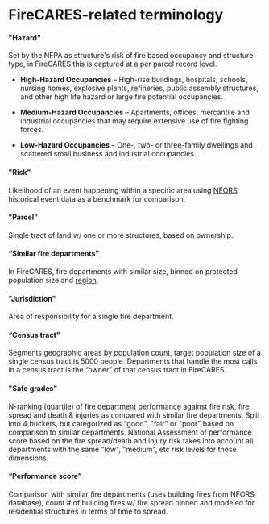 # FireCARES-related terminology

#### "Hazard"

Set by the NFPA as structure's risk of fire based occupancy and structure type, in FireCARES this is captured at a per parcel record level.

- **High-Hazard Occupancies** – High-rise buildings, hospitals, schools, nursing homes, explosive plants, refineries, public assembly structures, and other high life hazard or large fire potential occupancies.

- **Medium-Hazard Occupancies** – Apartments, offices, mercantile and industrial occupancies that may require extensive use of fire fighting forces.

- **Low-Hazard Occupancies** – One-, two- or three-family dwellings and scattered small business and industrial occupancies.

#### "Risk"

Likelihood of an event happening within a specific area using [NFORS]() historical event data as a benchmark for comparison.  

#### "Parcel"

Single tract of land w/ one or more structures, based on ownership.

#### “Similar fire departments”

In FireCARES, fire departments with similar size, binned on protected population size and [region](http://www.sfm.illinois.gov/Portals/0/docs/JFSI/regionalfactsheet.pdf).

#### "Jurisdiction"

Area of responsibility for a single fire department.

#### “Census tract”

Segments geographic areas by population count, target population size of a single census tract is 5000 people.  Departments that handle the most calls in a census tract is the “owner” of that census tract in FireCARES.

#### "Safe grades"

N-ranking (quartile) of fire department performance against fire risk, fire spread and death & injuries as compared with similar fire departments.  Split into 4 buckets, but categorized as "good", "fair" or "poor" based on comparison to similar departments.  National Assessment of performance score based on the fire spread/death and injury risk takes into account all departments with the same "low", "medium", etc risk levels for those dimensions.

#### “Performance score”

Comparison with similar fire departments (uses building fires from NFORS database), count # of building fires w/ fire spread binned and modeled for residential structures in terms of time to spread.
